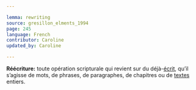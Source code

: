 ```yaml
---

lemma: rewriting
source: gresillon_elments_1994
page: 245
language: French
contributor: Caroline
updated_by: Caroline

---
```


**Réécriture:** toute opération scripturale qui revient sur du déjà-[écrit](writingProduct.html), qu’il s’agisse de mots, de phrases, de paragraphes, de chapitres ou de [textes](text.html) entiers.
